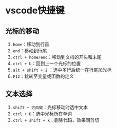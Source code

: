 # vscode快捷键

## 光标的移动

1. `home`：移动到行首
2. `end`：移动到行尾
3. `ctrl + home/end`：移动到文档的开头和末尾
4. `ctrl + U`：回到上一个光标的位置
5. `alt + shift + i` ：选中多行后统一在行尾加光标
6. `F12`：跳转至变量或函数的定义

## 文本选择

1. `shift + 方向键`：光标移动时选中文本
2. `ctrl + D`：选中光标所在单词
3. `ctrl + shift + k`：删除代码，效果同剪切



